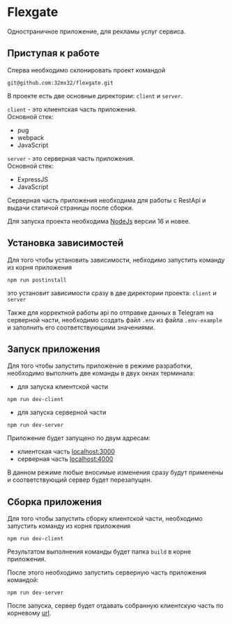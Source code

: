 # Flexgate
Одностраничное приложение, для рекламы услуг сервиса.
## Приступая к работе
Сперва необходимо склонировать проект командой 
```
git@github.com:32mx32/flexgate.git
```
В проекте есть две основные директории: `client` и `server`.

`client` - это клиентская часть приложения.<br/>
Основной стек:
- pug
- webpack
- JavaScript

`server` - это серверная часть приложения.<br/>
Основной стек:
- ExpressJS
- JavaScript<br/>

Серверная часть приложения необходима для работы с RestApi и выдачи статичой страницы после сборки.

Для запуска проекта необходима [NodeJs](https://nodejs.org) версии 16 и новее.

## Установка зависимостей
Для того чтобы установить зависимости, небходимо запустить команду из корня приложения
```
npm run postinstall
```
это установит зависимости сразу в две директории проекта: `client` и `server`

Также для корректной работы api по отправке данных в Telegram на серверной части, необходимо создать файл
`.env` из файла `.env-example` и заполнить его соответствующими значениями.

## Запуск приложения
Для того чтобы запустить приложение в режиме разработки, необходимо выполнить две команды в двух окнах терминала:

 - для запуска клиентской части
```
npm run dev-client
``` 
  - для запуска серверной части
```
npm run dev-server
```  
Приложение будет запущено по двум адресам:
 - клиентская часть [localhost:3000](http://localhost:3000)
 - серверная часть [localhost:4000](http://localhost:4000)

В данном режиме любые вносимые изменения сразу будут применены и соответствующий сервер будет перезапущен.

## Сборка приложения
Для того чтобы запустить сборку клиентской части, необходимо запустить команду из корня приложения
```
npm run dev-client
``` 
Результатом выполнения команды будет папка `build` в корне приложения.

После этого необходимо запустить серверную часть приложения командой:
```
npm run dev-server
``` 
После запуска, сервер будет отдавать собранную клиентскую часть по корневому [url](http://localhost:4000).

